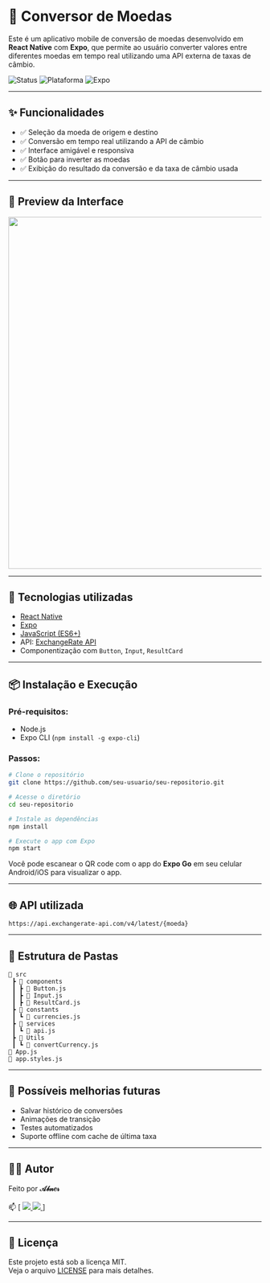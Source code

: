# 💱 Conversor de Moedas

Este é um aplicativo mobile de conversão de moedas desenvolvido em **React Native** com **Expo**, que permite ao usuário converter valores entre diferentes moedas em tempo real utilizando uma API externa de taxas de câmbio.

![Status](https://img.shields.io/badge/status-em%20desenvolvimento-yellow)
![Plataforma](https://img.shields.io/badge/plataforma-mobile-blue)
![Expo](https://img.shields.io/badge/expo-%5E49.0.0-000?logo=expo)

---

## ✨ Funcionalidades

- ✅ Seleção da moeda de origem e destino
- ✅ Conversão em tempo real utilizando a API de câmbio
- ✅ Interface amigável e responsiva
- ✅ Botão para inverter as moedas
- ✅ Exibição do resultado da conversão e da taxa de câmbio usada

---

## 📱 Preview da Interface

<img height="700em"  src="https://github.com/user-attachments/assets/d8bb9d2d-47dc-418a-b349-f34fafd5aa3d">


---

## 🚀 Tecnologias utilizadas

- [React Native](https://reactnative.dev/)
- [Expo](https://expo.dev/)
- [JavaScript (ES6+)](https://developer.mozilla.org/pt-BR/docs/Web/JavaScript)
- API: [ExchangeRate API](https://www.exchangerate-api.com/)
- Componentização com `Button`, `Input`, `ResultCard`

---

## 📦 Instalação e Execução

### Pré-requisitos:
- Node.js
- Expo CLI (`npm install -g expo-cli`)

### Passos:

```bash
# Clone o repositório
git clone https://github.com/seu-usuario/seu-repositorio.git

# Acesse o diretório
cd seu-repositorio

# Instale as dependências
npm install

# Execute o app com Expo
npm start
```

Você pode escanear o QR code com o app do **Expo Go** em seu celular Android/iOS para visualizar o app.

---

## 🌐 API utilizada

```
https://api.exchangerate-api.com/v4/latest/{moeda}
```

---

## 📁 Estrutura de Pastas

```
📁 src
 ┣ 📁 components
 ┃ ┣ 📄 Button.js
 ┃ ┣ 📄 Input.js
 ┃ ┣ 📄 ResultCard.js
 ┣ 📁 constants
 ┃ ┗ 📄 currencies.js
 ┣ 📁 services
 ┃ ┗ 📄 api.js
 ┣ 📁 Utils
 ┃ ┗ 📄 convertCurrency.js
📄 App.js
📄 app.styles.js
```

---

## 🐞 Possíveis melhorias futuras

- Salvar histórico de conversões
- Animações de transição
- Testes automatizados
- Suporte offline com cache de última taxa

---

## 👨‍💻 Autor

Feito por **𝒜𝒷𝓃𝑒𝓇**  
<br>
📫 [ <a href="mailto: abcdmartins40@gmail.com">
    <img src="https://img.shields.io/badge/Gmail-D14836?style=for-the-badge&logo=gmail&logoColor=white">
  </a> 
  <a href="https://www.linkedin.com/in/abner-camargo-b28009258/">
    <img src="https://img.shields.io/badge/LinkedIn-0077B5?style=for-the-badge&logo=linkedin&logoColor=white">
  </a>]  

---

## 📄 Licença

Este projeto está sob a licença MIT.  
Veja o arquivo [LICENSE](LICENSE) para mais detalhes.
